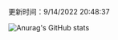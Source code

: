 
  更新时间：9/14/2022 20:48:37
	
  ![Anurag's GitHub stats](https://github-readme-stats.vercel.app/api?username=chendj89&theme=gruvbox&show_icons=true)